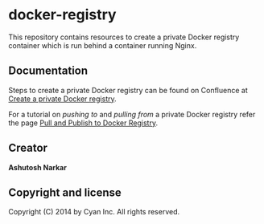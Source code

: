 docker-registry
===============

This repository contains resources to create a private Docker registry container which is run behind a container running Nginx.

Documentation
--------------
Steps to create a private Docker registry can be found on Confluence at [Create a private Docker registry](https://confluence.cyanoptics.com/display/BP2/Create+a+private+Docker+registry).

For a tutorial on *pushing to* and *pulling from* a private Docker registry refer the page [Pull and Publish to Docker Registry](https://confluence.cyanoptics.com/display/BP2/Pull+and+Publish+to+Docker+Registry).

Creator
--------
**Ashutosh Narkar**

Copyright and license
---------------------
Copyright (C) 2014 by Cyan Inc. All rights reserved.
